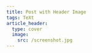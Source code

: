 ```yaml
---
title: Post with Header Image
tags: TeXt
article_header:
  type: cover
  image:
    src: /screenshot.jpg
---
```



<!--more-->
